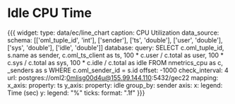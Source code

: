 Idle CPU Time
=============

{{{
widget:
  type: data/ec/line_chart
  caption: CPU Utilization
  data_source:
    schema: [['oml_tuple_id', 'int'], ['sender'], ['ts', 'double'], ['user', 'double'], 
             ['sys', 'double'], ['idle', 'double']]
    database:
      query: 
        SELECT c.oml_tuple_id, s.name as sender, c.oml_ts_client as ts, 
          100 * c.user / c.total as user, 
          100 * c.sys / c.total as sys, 100 * c.idle / c.total as idle 
        FROM nmetrics_cpu as c, _senders as s 
        WHERE c.oml_sender_id = s.id
      offset: -1000
      check_interval: 4
      url: postgres://oml2:0mlisg00d4u@155.99.144.110:5432/gec22
  mapping:
    x_axis:
      property: ts
    y_axis:
      property: idle
    group_by: sender
  axis:
    x:
      legend: Time (sec)
    y:
      legend: "%"
      ticks:
        format: ".1f"
}}}
